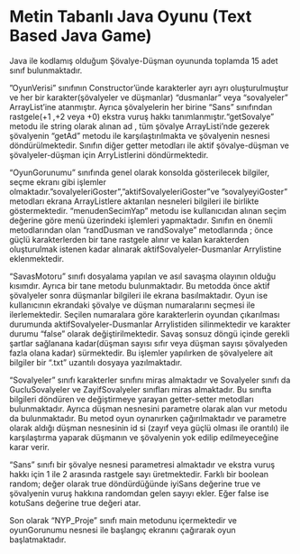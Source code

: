 # Metin Tabanlı Java Oyunu (Text Based Java Game)

Java ile kodlamış olduğum Şövalye-Düşman oyununda toplamda 15 adet sınıf bulunmaktadır.

”OyunVerisi” sınıfının Constructor’ünde karakterler ayrı ayrı oluşturulmuştur ve her bir karakter(şövalyeler ve düşmanlar) “dusmanlar” veya “sovalyeler” ArrayList’ine atanmıştır. Ayrıca şövalyelerin her birine “Sans” sınıfından rastgele(+1 ,+2 veya +0) ekstra vuruş hakkı tanımlanmıştır.“getSovalye” metodu ile string olarak alınan ad , tüm şövalye ArrayListi’nde gezerek şövalyenin “getAd” metodu ile karşılaştırılmakta ve şövalyenin nesnesi döndürülmektedir. Sınıfın diğer getter metodları ile aktif şövalye-düşman ve şövalyeler-düşman için ArryListlerini döndürmektedir.

“OyunGorunumu” sınıfında genel olarak konsolda gösterilecek bilgiler, seçme ekranı gibi işlemler olmaktadır.”sovalyeleriGoster”,”aktifSovalyeleriGoster”ve ”sovalyeyiGoster” metodları ekrana ArrayListlere aktarılan nesneleri bilgileri ile birlikte göstermektedir. “menudenSecimYap” metodu ise kullanıcıdan alınan seçim değerine göre menü üzerindeki işlemleri yapmaktadır. Sınıfın en önemli metodlarından olan “randDusman ve randSovalye” metodlarında ; önce güçlü karakterlerden bir tane rastgele alınır ve kalan karakterden oluşturulmak istenen kadar alınarak aktifSovalyeler-Dusmanlar Arrylistine eklenmektedir.

“SavasMotoru” sınıfı dosyalama yapılan ve asıl savaşma olayının olduğu kısımdır. Ayrıca bir tane metodu bulunmaktadır. Bu metodda önce aktif şövalyeler sonra düşmanlar bilgileri ile ekrana basılmaktadır. Oyun ise kullanıcının ekrandaki şövalye ve düşman numaralarını seçmesi ile ilerlemektedir. Seçilen numaralara göre karakterlerin oyundan çıkarılması durumunda aktifSovalyeler-Dusmanlar Arrylistiden silinmektedir ve karakter durumu “false” olarak değiştirilmektedir. Savaş sonsuz döngü içinde gerekli şartlar sağlanana kadar(düşman sayısı sıfır veya düşman sayısı şövalyeden fazla olana kadar) sürmektedir. Bu işlemler yapılırken de şövalyelere ait bilgiler bir “.txt” uzantılı dosyaya yazılmaktadır.

“Sovalyeler” sınıfı karakterler sınıfını miras almaktadır ve Sovalyeler sınıfı da GucluSovalyeler ve ZayifSovalyeler sınıfları miras almaktadır. Bu sınıfta bilgileri döndüren ve değiştirmeye yarayan getter-setter metodları bulunmaktadır. Ayrıca düşman nesnesini parametre olarak alan vur metodu da bulunmaktadır. Bu metod oyun oynanırken çağırılmaktadır ve parametre olarak aldığı düşman nesnesinin id si (zayıf veya güçlü olması ile orantılı) ile karşılaştırma yaparak düşmanın ve şövalyenin yok edilip edilmeyeceğine karar verir.

“Sans” sınıfı bir şövalye nesnesi parametresi almaktadır ve ekstra vuruş hakkı için 1 ile 2 arasında rastgele sayı üretmektedir. Farklı bir boolean random; değer olarak true döndürdüğünde iyiSans değerine true ve şövalyenin vuruş hakkına randomdan gelen sayıyı ekler. Eğer false ise kotuSans değerine true değeri atar.

Son olarak “NYP_Proje” sınıfı main metodunu içermektedir ve oyunGorunumu nesnesi ile başlangıç ekranını çağırarak oyun başlatmaktadır.
